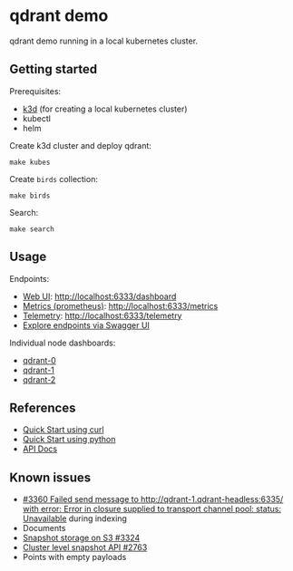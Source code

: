 # qdrant demo

qdrant demo running in a local kubernetes cluster.

## Getting started

Prerequisites:

- [k3d](https://k3d.io/) (for creating a local kubernetes cluster)
- kubectl
- helm

Create k3d cluster and deploy qdrant:

```
make kubes
```

Create `birds` collection:

```
make birds
```

Search:

```
make search
```

## Usage

Endpoints:

- [Web UI](https://qdrant.tech/documentation/interfaces/#qdrant-web-ui): [http://localhost:6333/dashboard](http://localhost:6333/dashboard)
- [Metrics (prometheus)](https://qdrant.tech/documentation/guides/monitoring/): [http://localhost:6333/metrics](http://localhost:6333/metrics)
- [Telemetry](https://qdrant.tech/documentation/guides/telemetry/): [http://localhost:6333/telemetry](http://localhost:6333/telemetry)
- [Explore endpoints via Swagger UI](https://ui.qdrant.tech/)

Individual node dashboards:

- [qdrant-0](http://qdrant-0.localhost:8081/dashboard)
- [qdrant-1](http://qdrant-1.localhost:8081/dashboard)
- [qdrant-2](http://qdrant-2.localhost:8081/dashboard)

## References

- [Quick Start using curl](https://github.com/qdrant/qdrant/blob/master/QUICK_START.md)
- [Quick Start using python](https://qdrant.tech/documentation/quick-start/)
- [API Docs](https://qdrant.github.io/qdrant/redoc/index.html)

## Known issues

- [#3360 Failed send message to http://qdrant-1.qdrant-headless:6335/ with error: Error in closure supplied to transport channel pool: status: Unavailable](https://github.com/qdrant/qdrant/issues/3360) during indexing
- Documents
- [Snapshot storage on S3 #3324](https://github.com/qdrant/qdrant/issues/3324)
- [Cluster level snapshot API #2763](https://github.com/qdrant/qdrant/issues/2763)
- Points with empty payloads
